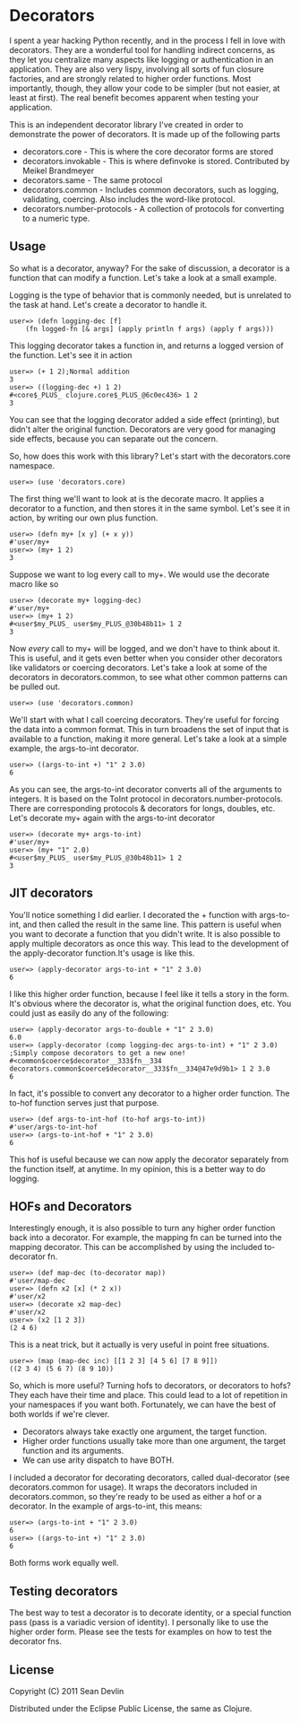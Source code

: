 # Decorators

I spent a year hacking Python recently, and in the process I fell in love with decorators.  They are a wonderful tool for handling indirect concerns, as they let you centralize many aspects like logging or authentication in an application.  They are also very lispy, involving all sorts of fun closure factories, and are strongly related to higher order functions.  Most importantly, though, they allow your code to be simpler (but not easier, at least at first).  The real benefit becomes apparent when testing your application.

This is an independent decorator library I've created in order to demonstrate the power of decorators.  It is made up of the following parts

* decorators.core - This is where the core decorator forms are stored
* decorators.invokable - This is where definvoke is stored.  Contributed by Meikel Brandmeyer
* decorators.same - The same protocol
* decorators.common - Includes common decorators, such as logging, validating, coercing.  Also includes the word-like protocol.
* decorators.number-protocols - A collection of protocols for converting to a numeric type.

## Usage

So what is a decorator, anyway?  For the sake of discussion, a decorator is a function that can modify a function.  Let's take a look at a small example.

Logging is the type of behavior that is commonly needed, but is unrelated to the task at hand.  Let's create a decorator to handle it.

	user=> (defn logging-dec [f]
		(fn logged-fn [& args] (apply println f args) (apply f args)))

This logging decorator takes a function in, and returns a logged version of the function.  Let's see it in action

	user=> (+ 1 2);Normal addition
	3
	user=> ((logging-dec +) 1 2)
	#<core$_PLUS_ clojure.core$_PLUS_@6c0ec436> 1 2
	3

You can see that the logging decorator added a side effect (printing), but didn't alter the original function.  Decorators are very good for managing side effects, because you can separate out the concern. 

So, how does this work with this library?  Let's start with the decorators.core namespace.

	user=> (use 'decorators.core)

The first thing we'll want to look at is the decorate macro.  It applies a decorator to a function, and then stores it in the same symbol.  Let's see it in action, by writing our own plus function. 

	user=> (defn my+ [x y] (+ x y))
	#'user/my+
	user=> (my+ 1 2)
	3

Suppose we want to log every call to my+.  We would use the decorate macro like so

	user=> (decorate my+ logging-dec)
	#'user/my+
	user=> (my+ 1 2)
	#<user$my_PLUS_ user$my_PLUS_@30b48b11> 1 2
	3

Now *every* call to my+ will be logged, and we don't have to think about it.  This is useful, and it gets even better when you consider other decorators like validators or coercing decorators.  Let's take a look at some of the decorators in decorators.common, to see what other common patterns can be pulled out.

	user=> (use 'decorators.common)

We'll start with what I call coercing decorators.  They're useful for forcing the data into a common format.  This in turn broadens the set of input that is available to a function, making it more general.  Let's take a look at a simple example, the args-to-int decorator.

	user=> ((args-to-int +) "1" 2 3.0)
	6

As you can see, the args-to-int decorator converts all of the arguments to integers.  It is based on the ToInt protocol in decorators.number-protocols.  There are corresponding protocols & decorators for longs, doubles, etc.  Let's decorate my+ again with the args-to-int decorator

	user=> (decorate my+ args-to-int)
	#'user/my+
	user=> (my+ "1" 2.0)
	#<user$my_PLUS_ user$my_PLUS_@30b48b11> 1 2
	3

## JIT decorators

You'll notice something I did earlier.  I decorated the + function with args-to-int, and then called the result in the same line.  This pattern is useful when you want to decorate a function that you didn't write.  It is also possible to apply multiple decorators as once this way.  This lead to the development of the apply-decorator function.It's usage is like this.

	user=> (apply-decorator args-to-int + "1" 2 3.0)
	6

I like this higher order function, because I feel like it tells a story in the form.  It's obvious where the decorator is, what the original function does, etc.  You could just as easily do any of the following:

	user=> (apply-decorator args-to-double + "1" 2 3.0)
	6.0
	user=> (apply-decorator (comp logging-dec args-to-int) + "1" 2 3.0) ;Simply compose decorators to get a new one!
	#<common$coerce$decorator__333$fn__334 decorators.common$coerce$decorator__333$fn__334@47e9d9b1> 1 2 3.0
	6

In fact, it's possible to convert any decorator to a higher order function.  The to-hof function serves just that purpose.

	user=> (def args-to-int-hof (to-hof args-to-int))
	#'user/args-to-int-hof
	user=> (args-to-int-hof + "1" 2 3.0)
	6

This hof is useful because we can now apply the decorator separately from the function itself, at anytime.  In my opinion, this is a better way to do logging.

## HOFs and Decorators

Interestingly enough, it is also possible to turn any higher order function back into a decorator.  For example, the mapping fn can be turned into the mapping decorator.  This can be accomplished by using the included to-decorator fn.

	user=> (def map-dec (to-decorator map))
	#'user/map-dec
	user=> (defn x2 [x] (* 2 x))
	#'user/x2
	user=> (decorate x2 map-dec)
	#'user/x2
	user=> (x2 [1 2 3])
	(2 4 6)

This is a neat trick, but it actually is very useful in point free situations.

	user=> (map (map-dec inc) [[1 2 3] [4 5 6] [7 8 9]])
	((2 3 4) (5 6 7) (8 9 10))

So, which is more useful?  Turning hofs to decorators, or decorators to hofs?  They each have their time and place.  This could lead to a lot of repetition in your namespaces if you want both.  Fortunately, we can have the best of both worlds if we're clever.

* Decorators always take exactly one argument, the target function.
* Higher order functions usually take more than one argument, the target function and its arguments.
* We can use arity dispatch to have BOTH.

I included a decorator for decorating decorators, called dual-decorator (see decorators.common for usage).  It wraps the decorators included in decorators.common, so they're ready to be used as either a hof or a decorator.  In the example of args-to-int, this means:

	user=> (args-to-int + "1" 2 3.0)
	6
	user=> ((args-to-int +) "1" 2 3.0)
	6

Both forms work equally well.

## Testing decorators

The best way to test a decorator is to decorate identity, or a special function pass (pass is a variadic version of identity).  I personally like to use the higher order form.  Please see the tests for examples on how to test the decorator fns.

## License

Copyright (C) 2011 Sean Devlin

Distributed under the Eclipse Public License, the same as Clojure.
